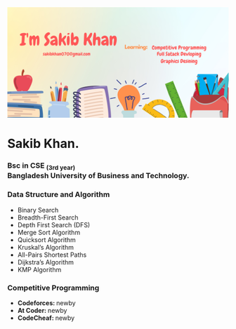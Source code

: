 
<img src="I'm Sakib.png">
<h1>Sakib Khan.</h1>
<h3> Bsc in CSE <sub>(3rd year)</sub><br>Bangladesh University of Business and Technology.</h3>  
<div>
     
  <h3>Data Structure and Algorithm</h3>
     <ul>
         <li>Binary Search</li>
         <li>Breadth-First Search</li>
         <li>Depth First Search (DFS)</li>
         <li>Merge Sort Algorithm</li>
         <li>Quicksort Algorithm</li>
         <li>Kruskal’s Algorithm</li>
         <li>All-Pairs Shortest Paths </li>
         <li>Dijkstra’s Algorithm</li>
         <li>KMP Algorithm</li>
     </ul>
</div>
<div>
     <h3>Competitive Programming</h3>
     <ul>
          <li><b>Codeforces: </b>newby</li>
          <li><b>At Coder: </b>newby</li>
          <li><b>CodeCheaf: </b>newby</li>
     </ul>
     
     
</div>

